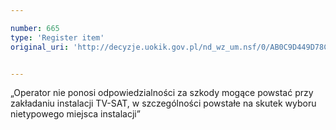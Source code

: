 ```yaml
---

number: 665
type: 'Register item'
original_uri: 'http://decyzje.uokik.gov.pl/nd_wz_um.nsf/0/AB0C9D449D78C852C12572DD00329645?OpenDocument'


---
```


„Operator nie ponosi odpowiedzialności za szkody mogące powstać przy zakładaniu instalacji TV-SAT, w szczególności powstałe na skutek wyboru nietypowego miejsca instalacji”
